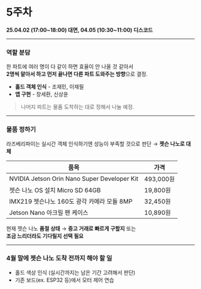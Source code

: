 # 5주차

**25.04.02 (17:00~18:00) 대면, 04.05 (10:30~11:00) 디스코드**

---

### 역할 분담

한 파트에 여러 명이 다 같이 하면 효율이 안 나올 것 같아서  
**2명씩 맡아서 하고 먼저 끝나면 다른 파트 도와주는 방향**으로 결정.

- **홀드 객체 인식** - 조재민, 이재필  
- **앱 구현** - 장세환, 신상윤  

> 나머지 파트는 물품 도착하는 대로 정해서 나눌 예정.

---

### 물품 정하기

라즈베리파이는 실시간 객체 인식하기엔 성능이 부족할 것으로 판단 → **젯슨 나노로 대체**

| 품목 | 가격 |
|------|------|
| NVIDIA Jetson Orin Nano Super Developer Kit | 493,000원 |
| 젯슨 나노 OS 설치 Micro SD 64GB | 19,800원 |
| IMX219 젯슨나노 160도 광각 카메라 모듈 8MP | 32,450원 |
| Jetson Nano 아크릴 팬 케이스 | 10,890원 |

현재 젯슨 나노 **품절 상태** → **중고 거래로 빠르게 구할지** 또는  
**조금 느리더라도 기다릴지 선택 필요**

---

### 4월 말에 젯슨 나노 도착 전까지 해야 할 일

- 홀드 색상 인식 (실시간까지는 남은 기간 고려해서 판단)
- 기존 보드(ex. ESP32 등)에서 모터 제어 연습
